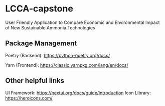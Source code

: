 # LCCA-capstone
User Friendly Application to Compare Economic and Environmental Impact of New Sustainable Ammonia Technologies

## Package Management
Poetry (Backend): https://python-poetry.org/docs/

Yarn (Frontend): https://classic.yarnpkg.com/lang/en/docs/

## Other helpful links
UI Framework: https://nextui.org/docs/guide/introduction
Icon Library: https://heroicons.com/
